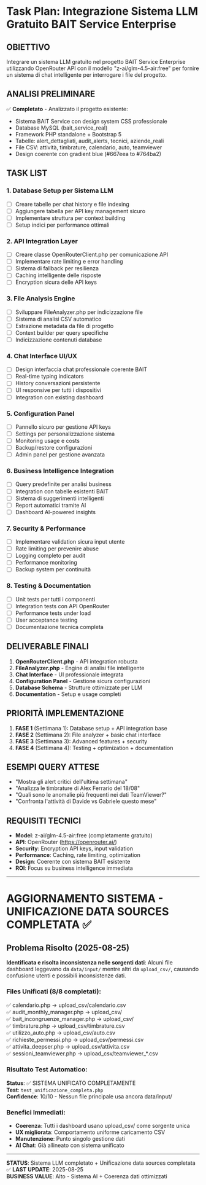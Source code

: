 # Task Plan: Integrazione Sistema LLM Gratuito BAIT Service Enterprise

## OBIETTIVO
Integrare un sistema LLM gratuito nel progetto BAIT Service Enterprise utilizzando OpenRouter API con il modello "z-ai/glm-4.5-air:free" per fornire un sistema di chat intelligente per interrogare i file del progetto.

## ANALISI PRELIMINARE
✅ **Completato** - Analizzato il progetto esistente:
- Sistema BAIT Service con design system CSS professionale
- Database MySQL (bait_service_real) 
- Framework PHP standalone + Bootstrap 5
- Tabelle: alert_dettagliati, audit_alerts, tecnici, aziende_reali
- File CSV: attività, timbrature, calendario, auto, teamviewer
- Design coerente con gradient blue (#667eea to #764ba2)

## TASK LIST

### 1. Database Setup per Sistema LLM
- [ ] Creare tabelle per chat history e file indexing
- [ ] Aggiungere tabella per API key management sicuro
- [ ] Implementare struttura per context building
- [ ] Setup indici per performance ottimali

### 2. API Integration Layer
- [ ] Creare classe OpenRouterClient.php per comunicazione API
- [ ] Implementare rate limiting e error handling
- [ ] Sistema di fallback per resilienza
- [ ] Caching intelligente delle risposte
- [ ] Encryption sicura delle API keys

### 3. File Analysis Engine
- [ ] Sviluppare FileAnalyzer.php per indicizzazione file
- [ ] Sistema di analisi CSV automatico
- [ ] Estrazione metadata da file di progetto
- [ ] Context builder per query specifiche
- [ ] Indicizzazione contenuti database

### 4. Chat Interface UI/UX
- [ ] Design interfaccia chat professionale coerente BAIT
- [ ] Real-time typing indicators
- [ ] History conversazioni persistente
- [ ] UI responsive per tutti i dispositivi
- [ ] Integration con existing dashboard

### 5. Configuration Panel
- [ ] Pannello sicuro per gestione API keys
- [ ] Settings per personalizzazione sistema
- [ ] Monitoring usage e costs
- [ ] Backup/restore configurazioni
- [ ] Admin panel per gestione avanzata

### 6. Business Intelligence Integration
- [ ] Query predefinite per analisi business
- [ ] Integration con tabelle esistenti BAIT
- [ ] Sistema di suggerimenti intelligenti
- [ ] Report automatici tramite AI
- [ ] Dashboard AI-powered insights

### 7. Security & Performance
- [ ] Implementare validation sicura input utente
- [ ] Rate limiting per prevenire abuse
- [ ] Logging completo per audit
- [ ] Performance monitoring
- [ ] Backup system per continuità

### 8. Testing & Documentation
- [ ] Unit tests per tutti i componenti
- [ ] Integration tests con API OpenRouter
- [ ] Performance tests under load
- [ ] User acceptance testing
- [ ] Documentazione tecnica completa

## DELIVERABLE FINALI
1. **OpenRouterClient.php** - API integration robusta
2. **FileAnalyzer.php** - Engine di analisi file intelligente  
3. **Chat Interface** - UI professionale integrata
4. **Configuration Panel** - Gestione sicura configurazioni
5. **Database Schema** - Strutture ottimizzate per LLM
6. **Documentation** - Setup e usage completi

## PRIORITÀ IMPLEMENTAZIONE
1. **FASE 1** (Settimana 1): Database setup + API integration base
2. **FASE 2** (Settimana 2): File analyzer + basic chat interface
3. **FASE 3** (Settimana 3): Advanced features + security
4. **FASE 4** (Settimana 4): Testing + optimization + documentation

## ESEMPI QUERY ATTESE
- "Mostra gli alert critici dell'ultima settimana"
- "Analizza le timbrature di Alex Ferrario del 18/08" 
- "Quali sono le anomalie più frequenti nei dati TeamViewer?"
- "Confronta l'attività di Davide vs Gabriele questo mese"

## REQUISITI TECNICI
- **Model**: z-ai/glm-4.5-air:free (completamente gratuito)
- **API**: OpenRouter (https://openrouter.ai/)
- **Security**: Encryption API keys, input validation
- **Performance**: Caching, rate limiting, optimization
- **Design**: Coerente con sistema BAIT esistente
- **ROI**: Focus su business intelligence immediata

---

# AGGIORNAMENTO SISTEMA - UNIFICAZIONE DATA SOURCES COMPLETATA ✅

## Problema Risolto (2025-08-25)
**Identificata e risolta inconsistenza nelle sorgenti dati**: Alcuni file dashboard leggevano da `data/input/` mentre altri da `upload_csv/`, causando confusione utenti e possibili inconsistenze dati.

### Files Unificati (8/8 completati):
✅ calendario.php → upload_csv/calendario.csv  
✅ audit_monthly_manager.php → upload_csv/  
✅ bait_incongruenze_manager.php → upload_csv/  
✅ timbrature.php → upload_csv/timbrature.csv  
✅ utilizzo_auto.php → upload_csv/auto.csv  
✅ richieste_permessi.php → upload_csv/permessi.csv  
✅ attivita_deepser.php → upload_csv/attivita.csv  
✅ sessioni_teamviewer.php → upload_csv/teamviewer_*.csv  

### Risultato Test Automatico:
**Status**: ✅ SISTEMA UNIFICATO COMPLETAMENTE  
**Test**: `test_unificazione_completa.php`  
**Confidence**: 10/10 - Nessun file principale usa ancora data/input/

### Benefici Immediati:
- **Coerenza**: Tutti i dashboard usano upload_csv/ come sorgente unica
- **UX migliorata**: Comportamento uniforme caricamento CSV
- **Manutenzione**: Punto singolo gestione dati
- **AI Chat**: Già allineato con sistema unificato

---

**STATUS**: Sistema LLM completato + Unificazione data sources completata ✅
**LAST UPDATE**: 2025-08-25  
**BUSINESS VALUE**: Alto - Sistema AI + Coerenza dati ottimizzati